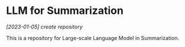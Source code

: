 # LLM for Summarization

*[2023-01-05] create repository*

This is a repository for Large-scale Language Model in Summarization.
